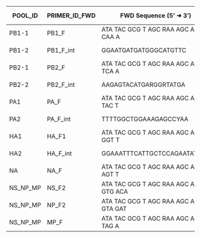 | POOL_ID     | PRIMER_ID_FWD     | FWD Sequence (5’ ➜ 3’)                     | PRIMER_ID_REV | REV Sequence (5’ ➜ 3’)                      | ANNEALING TEMP |
|-------------|----------------|--------------------------------------------|---------------|----------------------------------------------|----------------|
| PB1-1       | PB1_F          | ATA TAC GCG T AGC RAA AGC AGG CAA A        | PB1_R_int     | CTTGTGAACTCAAATGTTCC                         | 62             |
| PB1-2       | PB1_F_int      | GGAATGATGATGGGCATGTTC                      | PB1_R         | ATA TAC GCG T  AGT AGA AAC AAG GCA T         | 67             |
| PB2-1       | PB2_F          | ATA TAC GCG T AGC RAA AGC AGG TCA A        | PB2_R_int     | TCAATTCCCCRGTTTTGGAA                         | 62             |
| PB2-2       | PB2_F_int      | AAGAGTACATGARGGRTATGA                      | PB2_R         | ATA TAC GCG T  AGT AGA AAC AAG GTC G         | 62             |
| PA1         | PA_F           | ATA TAC GCG T AGC RAA AGC AGG TAC T        | PA_R_int      | ACCAAGTGCCCACTTCAATTG                        | 67             |
| PA2         | PA_F_int       | TTTTGGCTGGAAAGAGCCYAA                      | PA_R          | ATA TAC GCG T  AGT AGA AAC AAG GTA C         | 67             |
| HA1         | HA_F1          | ATA TAC GCG T AGC RAA AGC AGG GGT T        | HA_R_int      | TATCGCWCCTACTGGGGTTTGA                       | 67             |
| HA2         | HA_F_int       | GGAAATTTCATTGCTCCAGAATATGCA                | HA_R3         | ATA TAC GCG T  AGT AGA AAC AAG GGT G         | 67             |
| NA          | NA_F           | ATA TAC GCG T AGC RAA AGC AGG AGT T        | NA_R          | ATA TAC GCG T  AGT AGA AAC AAG GAG T         | 67             |
| NS_NP_MP    | NS_F2          | ATA TAC GCG T AGC RAA AGC AGG GTG ACA      | NS_R3         | ATA TAC GCG T  AGT AGA AAC AAG GGT GTT       | 67             |
| NS_NP_MP    | NP_F2          | ATA TAC GCG T AGC RAA AGC AGG GTA GAT      | NP_R2         | ATA TAC GCG T  AGT AGA AAC AAG GGT ATT       | 67             |
| NS_NP_MP    | MP_F           | ATA TAC GCG T AGC RAA AGC AGG TAG A        | MP_R          | ATA TAC GCG T  AGT AGA AAC AAG GTA G         | 67             |
